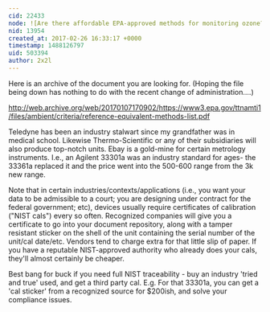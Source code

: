 ```yaml
---
cid: 22433
node: ![Are there affordable EPA-approved methods for monitoring ozone? ](../notes/mathew/02-23-2017/are-there-affordable-epa-approved-methods-for-monitoring-ozone)
nid: 13954
created_at: 2017-02-26 16:33:17 +0000
timestamp: 1488126797
uid: 503394
author: 2x2l
---
```


Here is an archive of the document you are looking for. (Hoping the file being down has nothing to do with the recent change of administration....)

http://web.archive.org/web/20170107170902/https://www3.epa.gov/ttnamti1/files/ambient/criteria/reference-equivalent-methods-list.pdf

Teledyne has been an industry stalwart since my grandfather was in medical school. Likewise Thermo-Scientific or any of their subsidiaries will also produce top-notch units. Ebay is a gold-mine for certain metrology instruments. I.e., an Agilent 33301a was an industry standard for ages- the 33361a replaced it and the price went into the 500-600 range from the 3k new range.

Note that in certain industries/contexts/applications (i.e., you want your data to be admissible to a court; you are designing under contract for the federal government; etc), devices usually require certificates of calibration ("NIST cals") every so often. Recognized companies will give you a certificate to go into your document repository, along with a tamper resistant sticker on the shell of the unit containing the serial number of the unit/cal date/etc. Vendors tend to charge extra for that little slip of paper. If you have a reputable NIST-approved authority who already does your cals, they'll almost certainly be cheaper. 

Best bang for buck if you need full NIST traceability - buy an industry 'tried and true' used, and get a third party cal. E.g. For that 33301a, you can get a 'cal sticker' from a recognized source for $200ish, and solve your compliance issues.